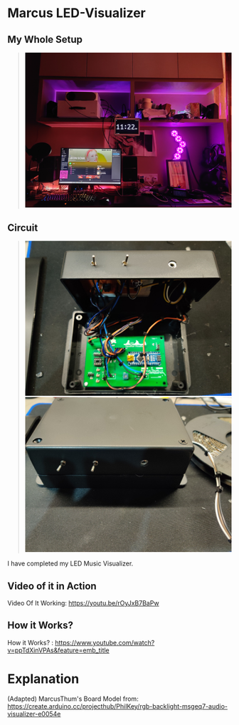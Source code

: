 # Marcus LED-Visualizer

## My Whole Setup

> ![](images/MyLEDSetup.jpg)

## Circuit

> ![](images/1.jpg)
> ![](images/2.jpg)

I have completed my LED Music Visualizer.

## Video of it in Action

Video Of It Working: https://youtu.be/rOyJxB7BaPw


## How it Works?

How it Works? : https://www.youtube.com/watch?v=ppTdXinVPAs&feature=emb_title

# Explanation
(Adapted) MarcusThum's Board Model from: https://create.arduino.cc/projecthub/PhilKey/rgb-backlight-msgeq7-audio-visualizer-e0054e
